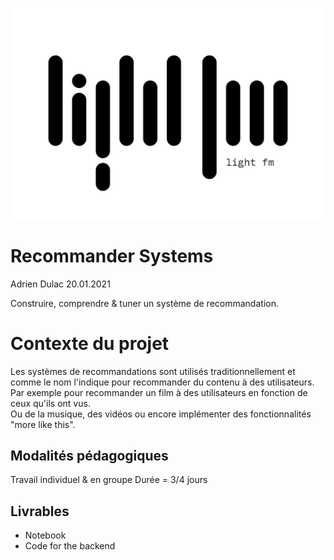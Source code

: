 ![plot](./assets/fanart.png)

# Recommander Systems  

Adrien Dulac 20.01.2021  

Construire, comprendre & tuner un système de recommandation.

# Contexte du projet  

Les systèmes de recommandations sont utilisés traditionnellement et comme le nom l'indique pour recommander du contenu à des utilisateurs.  
Par exemple pour recommander un film à des utilisateurs en fonction de ceux qu'ils ont vus.  
Ou de la musique, des vidéos ou encore implémenter des fonctionnalités "more like this".  

## Modalités pédagogiques  

Travail individuel & en groupe
Durée = 3/4 jours  

## Livrables  

* Notebook  
* Code for the backend  

